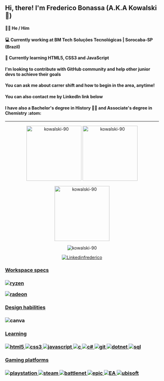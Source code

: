 ## Hi, there! I'm Frederico Bonassa (A.K.A Kowalski :penguin:)
#### :man_beard: He / Him
#### :computer: Currently working at BM Tech Soluções Tecnológicas | Sorocaba-SP (Brazil)
#### :floppy_disk: Currently learning HTML5, CSS3 and JavaScript
#### I'm looking to contribute with GitHub community and help other junior devs to achieve their goals
#### You can ask me about carrer shift and how to begin in the area, anytime!
#### You can also contact me by LinkedIn link below
#### I have also a Bachelor's degree in History :man_teacher: and Associate's degree in Chemistry :atom:
----------------------------------------------------------------------------------------
<!-- most used languages | stats -->
<div align="center">  
  <img height="180em" src="https://github-readme-stats.vercel.app/api/top-langs?username=kowalski-90&show_icons=true&locale=en&layout=compact&theme=tokyonight&langs_count=8" alt="kowalski-90">
  <img height="180em" src="https://github-readme-stats.vercel.app/api?username=kowalski-90&show_icons=true&locale=en&theme=tokyonight" alt="kowalski-90">
</div>
  
<!-- streak -->
<p align="center"><img height="180em" src="https://github-readme-streak-stats.herokuapp.com/?user=kowalski-90&theme=tokyonight" alt="kowalski-90"></p>
  
<!-- profile views | linkedin -->
<p align="center"><img src="https://komarev.com/ghpvc/?username=kowalski-90&label=Profile%20views&color=0e75b6&style=flat" alt="kowalski-90"><br><p align="center"><a href="https://br.linkedin.com/in/fredericobonassa" target="blank"><img src="https://img.shields.io/badge/LinkedIn-0077B5?style=for-the-badge&logo=linkedin&logoColor=white" alt="Linkedinfrederico"></p>

<p align="left"><h3>Workspace specs<h3></p>
<p align="left"><img src="https://img.shields.io/badge/AMD-Ryzen_5_3600X-ED1C24?style=for-the-badge&logo=amd&logoColor=white" alt="ryzen" /></p>
<p align="left"><img src="https://img.shields.io/badge/AMD-Radeon_RX_570-ED1C24?style=for-the-badge&logo=amd&logoColor=white" alt="radeon" /></p>

<p><h3>Design habilities<h3></p>
<p><img align="left" src="https://img.shields.io/badge/Canva-%2300C4CC.svg?&style=for-the-badge&logo=Canva&logoColor=white" alt="canva"></p>
  
<br>
  
<p><h3>Learning<h3></p>
<img src="https://img.shields.io/badge/HTML5-E34F26?style=for-the-badge&logo=html5&logoColor=white" alt="html5" />
<img src="https://img.shields.io/badge/CSS3-1572B6?style=for-the-badge&logo=css3&logoColor=white" alt="css3" />
<img src="https://img.shields.io/badge/JavaScript-F7DF1E?style=for-the-badge&logo=javascript&logoColor=black" alt="javascript" />
<img src="https://img.shields.io/badge/C-00599C?style=for-the-badge&logo=c&logoColor=white" alt="c" />
<img src="https://img.shields.io/badge/C%23-239120?style=for-the-badge&logo=c-sharp&logoColor=white" alt="c#" />
<img src="https://img.shields.io/badge/Git-F05032?style=for-the-badge&logo=git&logoColor=white" alt="git" />
<img src="https://img.shields.io/badge/.NET-5C2D91?style=for-the-badge&logo=dot-net&logoColor=white" alt="dotnet" />
<img src="https://img.shields.io/badge/MySQL-00000F?style=for-the-badge&logo=mysql&logoColor=white" alt="sql" />  

<p><h3>Gaming platforms<h3></p>
<img src="https://img.shields.io/badge/PlayStation-003791?style=for-the-badge&logo=playstation&logoColor=white" alt="playstation">
<a href="https://steamcommunity.com/id/kowalski-90/" target="blank"><img src="https://img.shields.io/badge/Steam-000000?style=for-the-badge&logo=steam&logoColor=white" alt="steam">
<img src="https://img.shields.io/badge/battle.net-%2300AEFF.svg?style=for-the-badge&logo=battle.net&logoColor=white" alt="battlenet">  
<img src="https://img.shields.io/badge/epicgames-%23313131.svg?style=for-the-badge&logo=epicgames&logoColor=white" alt="epic">  
<img src="https://img.shields.io/badge/ea-%23000000.svg?style=for-the-badge&logo=ea&logoColor=white" alt="EA">  
<img src="https://img.shields.io/badge/Ubisoft-%23F5F5F5.svg?style=for-the-badge&logo=Ubisoft&logoColor=black" alt="ubisoft">
